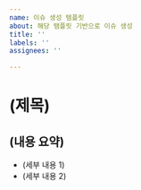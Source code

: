 ```yaml
---
name: 이슈 생성 템플릿
about: 해당 탬플릿 기반으로 이슈 생성
title: ''
labels: ''
assignees: ''

---
```


# (제목)

## (내용 요약)

- (세부 내용 1)
- (세부 내용 2)
